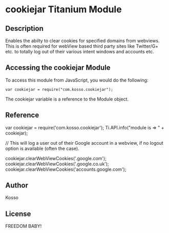 # cookiejar Titanium Module

## Description

Enables the abilty to clear cookies for specified domains from webviews. 
This is often required for webView based third party sites like Twitter/G+ etc. to totally  log out of their various intent windows and accounts etc. 

## Accessing the cookiejar Module

To access this module from JavaScript, you would do the following:

	var cookiejar = require("com.kosso.cookiejar");

The cookiejar variable is a reference to the Module object.	

## Reference

var cookiejar = require('com.kosso.cookiejar');
Ti.API.info("module is => " + cookiejar);


// This will log a user out of their Google account in a webview, if no logout option is available (often the case).

cookiejar.clearWebViewCookies('.google.com');
cookiejar.clearWebViewCookies('.google.co.uk');
cookiejar.clearWebViewCookies('accounts.google.com');		

## Author

Kosso

## License

FREEDOM BABY!